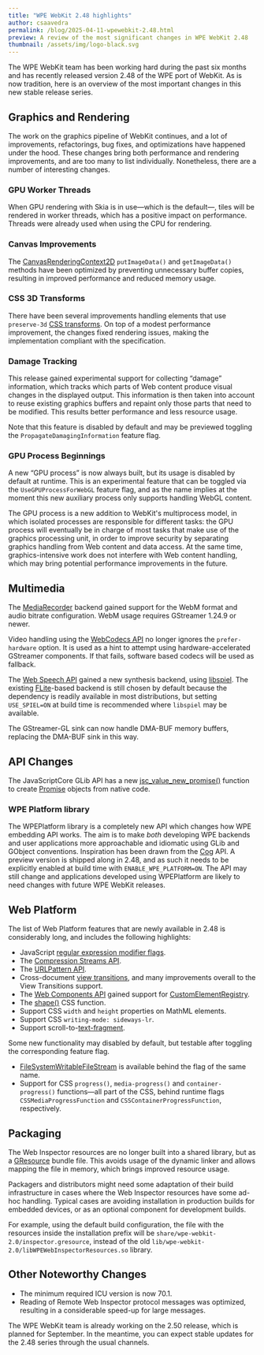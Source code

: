 ```yaml
---
title: "WPE WebKit 2.48 highlights"
author: csaavedra
permalink: /blog/2025-04-11-wpewebkit-2.48.html
preview: A review of the most significant changes in WPE WebKit 2.48
thumbnail: /assets/img/logo-black.svg
---
```


The WPE WebKit team has been working hard during the past six months and has recently released version 2.48 of the WPE port of WebKit. As is now tradition, here is an overview of the most important changes in this new stable release series.

## Graphics and Rendering

The work on the graphics pipeline of WebKit continues, and a lot of improvements, refactorings, bug fixes, and optimizations have happened under the hood. These changes bring both performance and rendering improvements, and are too many to list individually. Nonetheless, there are a number of  interesting changes.

### GPU Worker Threads

When GPU rendering with Skia is in use&mdash;which is the default&mdash;, tiles will be rendered in worker threads, which has a positive impact on performance. Threads were already used when using the CPU for rendering.

### Canvas Improvements

The [CanvasRenderingContext2D](https://developer.mozilla.org/en-US/docs/Web/API/CanvasRenderingContext2D) `putImageData()` and `getImageData()` methods have been optimized by preventing unnecessary buffer copies, resulting in improved performance and reduced memory usage.

### CSS 3D Transforms

There have been several improvements handling elements that use `preserve-3d` [CSS transforms](https://developer.mozilla.org/en-US/docs/Web/CSS/transform). On top of a modest performance improvement, the changes fixed rendering issues, making the implementation compliant with the specification.

### Damage Tracking

This release gained experimental support for collecting “damage” information, which tracks which parts of Web content produce visual changes in the displayed output. This information is then taken into account to reuse existing graphics buffers and repaint only those parts that need to be modified. This results better performance and less resource usage.

Note that this feature is disabled by default and may be previewed toggling the `PropagateDamagingInformation` feature flag.

### GPU Process Beginnings

A new “GPU process” is now always built, but its usage is disabled by default at runtime. This is an experimental feature that can be toggled via the `UseGPUProcessForWebGL` feature flag, and as the name implies at the moment this new auxiliary process only supports handling WebGL content.

The GPU process is a new addition to WebKit's multiprocess model, in which isolated processes are responsible for different tasks: the GPU process will eventually be in charge of most tasks that make use of the graphics processing unit, in order to improve security by separating graphics handling from Web content and data access. At the same time, graphics-intensive work does not interfere with Web content handling, which may bring potential performance improvements in the future.


## Multimedia

The [MediaRecorder](https://developer.mozilla.org/en-US/docs/Web/API/MediaRecorder/MediaRecorder) backend gained support for the WebM format and audio bitrate configuration. WebM usage requires GStreamer 1.24.9 or newer.

Video handling using the [WebCodecs API](https://developer.mozilla.org/en-US/docs/Web/API/WebCodecs_API) no longer ignores the `prefer-hardware` option. It is used as a hint to attempt using hardware-accelerated GStreamer components. If that fails, software based codecs will be used as fallback.

The [Web Speech API](https://developer.mozilla.org/en-US/docs/Web/API/Web_Speech_API) gained a new synthesis backend, using [libspiel](https://project-spiel.org/). The existing [FLite](http://www.festvox.org/flite/)-based backend is still chosen by default because the dependency is readily available in most distributions, but setting `USE_SPIEL=ON` at build time is recommended where `libspiel` may be available.

The GStreamer-GL sink can now handle DMA-BUF memory buffers, replacing the DMA-BUF sink in this way.

## API Changes

The JavaScriptCore GLib API has a new [jsc_value_new_promise()](https://wpewebkit.org/reference/2.48.0/wpe-javascriptcore-2.0/ctor.Value.new_promise.html) function to create [Promise](https://developer.mozilla.org/en-US/docs/Web/JavaScript/Reference/Global_Objects/Promise) objects from native code.

### WPE Platform library

The WPEPlatform library is a completely new API which changes how WPE embedding API works. The aim is to make *both* developing WPE backends and user applications more approachable and idiomatic using GLib and GObject conventions. Inspiration has been drawn from the [Cog](https://github.com/Igalia/cog) API. A preview version is shipped along in 2.48, and as such it needs to be explicitly enabled at build time with `ENABLE_WPE_PLATFORM=ON`. The API may still change and applications developed using WPEPlatform are likely to need changes with future WPE WebKit releases. 


## Web Platform

The list of Web Platform features that are newly available in 2.48 is considerably long, and includes the following highlights:

* JavaScript [regular expression modifier flags](https://developer.mozilla.org/en-US/docs/Web/JavaScript/Guide/Regular_expressions#advanced_searching_with_flags).
* The [Compression Streams API](https://developer.mozilla.org/en-US/docs/Web/API/Compression_Streams_API).
* The [URLPattern API](https://developer.mozilla.org/en-US/docs/Web/API/URLPattern/URLPattern).
* Cross-document [view transitions](https://developer.mozilla.org/en-US/docs/Web/API/View_Transition_API), and many improvements overall to the View Transitions support.
* The [Web Components API](https://developer.mozilla.org/en-US/docs/Web/API/Web_components) gained support for [CustomElementRegistry](https://developer.mozilla.org/en-US/docs/Web/API/CustomElementRegistry).
* The [shape()](https://developer.mozilla.org/en-US/docs/Web/CSS/basic-shape/shape) CSS function.
* Support CSS `width` and `height` properties on MathML elements.
* Support CSS `writing-mode: sideways-lr`.
* Support scroll-to-[text-fragment](https://developer.mozilla.org/en-US/docs/Web/URI/Fragment/Text_fragments).

Some new functionality may disabled by default, but testable after toggling the corresponding feature flag.

* [FileSystemWritableFileStream](https://developer.mozilla.org/en-US/docs/Web/API/FileSystemWritableFileStream) is available behind the flag of the same name.
* Support for CSS `progress()`, `media-progress()` and `container-progress()` functions&mdash;all part of the CSS, behind runtime flags `CSSMediaProgressFunction` and `CSSContainerProgressFunction`, respectively.

## Packaging

The Web Inspector resources are no longer built into a shared library, but as a [GResource](https://docs.gtk.org/gio/struct.Resource.html) bundle file. This avoids usage of the dynamic linker and allows mapping the file in memory, which brings improved resource usage.

Packagers and distributors might need some adaptation of their build infrastructure in cases where the Web Inspector resources have some ad-hoc handling. Typical cases are avoiding installation in production builds for embedded devices, or as an optional component for development builds. 

For example, using the default build configuration, the file with the resources inside the installation prefix will be `share/wpe-webkit-2.0/inspector.gresource`, instead of the old `lib/wpe-webkit-2.0/libWPEWebInspectorResources.so` library. 

## Other Noteworthy Changes

* The minimum required ICU version is now 70.1.
* Reading of Remote Web Inspector protocol messages was optimized, resulting in a considerable speed-up for large messages.

The WPE WebKit team is already working on the 2.50 release, which is planned for September. In the meantime, you can expect stable updates for the 2.48 series through the usual channels.

